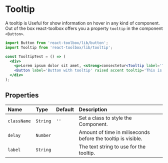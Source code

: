 # Tooltip

A tooltip is Useful for show information on hover in any kind of component. Out of the box react-toolbox offers you a property `tooltip` in the component `<Button>`.

<!-- example -->
```jsx
import Button from 'react-toolbox/lib/button';
import Tooltip from 'react-toolbox/lib/tooltip';

const TooltipTest = () => (
  <div>
    <p>Lorem ipsum dolor sit amet, <strong>consectetur<Tooltip label='This is a auto show tooltip' /></strong> adipiscing elit.</p>
    <Button label='Button with tooltip' raised accent tooltip='This is a tooltip by property' />
  </div>
);
```

## Properties

| Name      | Type      | Default         | Description|
|:-----|:-----|:-----|:-----|
| `className` | `String`  | `''` | Set a class to style the Component.|
| `delay`     | `Number`  |  | Amount of time in miliseconds before the tooltip is visible.|
| `label`     | `String`  |  | The text string to use for the tooltip.|
